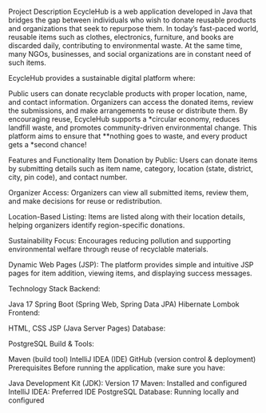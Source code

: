 Project Description
EcycleHub is a web application developed in Java that bridges the gap between individuals who wish to donate reusable products and organizations that seek to repurpose them. In today’s fast-paced world, reusable items such as clothes, electronics, furniture, and books are discarded daily, contributing to environmental waste. At the same time, many NGOs, businesses, and social organizations are in constant need of such items.

EcycleHub provides a sustainable digital platform where:

Public users can donate recyclable products with proper location, name, and contact information.
Organizers can access the donated items, review the submissions, and make arrangements to reuse or distribute them.
By encouraging reuse, EcycleHub supports a *circular economy, reduces landfill waste, and promotes community-driven environmental change. This platform aims to ensure that **nothing goes to waste, and every product gets a *second chance!



Features and Functionality
Item Donation by Public:
Users can donate items by submitting details such as item name, category, location (state, district, city, pin code), and contact number.

Organizer Access:
Organizers can view all submitted items, review them, and make decisions for reuse or redistribution.

Location-Based Listing:
Items are listed along with their location details, helping organizers identify region-specific donations.

Sustainability Focus:
Encourages reducing pollution and supporting environmental welfare through reuse of recyclable materials.

Dynamic Web Pages (JSP):
The platform provides simple and intuitive JSP pages for item addition, viewing items, and displaying success messages.

Technology Stack
Backend:

Java 17
Spring Boot (Spring Web, Spring Data JPA)
Hibernate
Lombok
Frontend:

HTML, CSS
JSP (Java Server Pages)
Database:

PostgreSQL
Build & Tools:

Maven (build tool)
IntelliJ IDEA (IDE)
GitHub (version control & deployment)
Prerequisites
Before running the application, make sure you have:

Java Development Kit (JDK): Version 17
Maven: Installed and configured
IntelliJ IDEA: Preferred IDE
PostgreSQL Database: Running locally and configured
